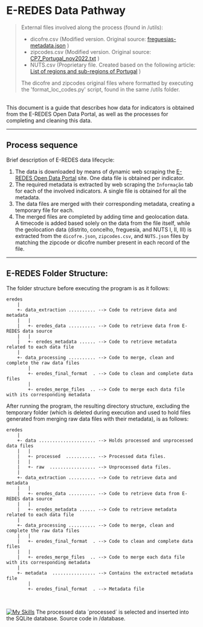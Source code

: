 # E-REDES Data Pathway


>External files involved along the process (found in /utils):
  >- dicofre.csv (Modified version. Original source: [freguesias-metadata.json](https://dados.gov.pt/pt/datasets/freguesias-de-portugal/) )
  >- zipcodes.csv (Modified version. Original source: [CP7_Portugal_nov2022.txt](https://github.com/temospena/CP7/tree/master/CP7%20Portugal) )
  >- NUTS.csv (Proprietary file. Created based on the following article: [List of regions and sub-regions of Portugal](https://en.wikipedia.org/wiki/List_of_regions_and_sub-regions_of_Portugal) )
> 
>The dicofre and zipcodes original files where formatted by executing the 'format_loc_codes.py' script, found in the same /utils folder.

<br>
This document is a guide that describes how data for indicators is obtained from the E-REDES Open Data Portal, as well as the processes for completing and cleaning this data.

---

## Process sequence
Brief description of E-REDES data lifecycle:

  1. The data is downloaded by means of dynamic web scraping the [E-REDES Open Data Portal](https://e-redes.opendatasoft.com/pages/homepage/) site. One data file is obtained per indicator.
  2. The required metadata is extracted by web scraping the `Informação` tab for each of the involved indicators. A single file is obtained for all the metadata.
  3. The data files are merged with their corresponding metadata, creating a temporary file for each.
  4. The merged files are completed by adding time and geolocation data. <br> A timecode is added based solely on the data from the file itself, while the geolocation data (distrito, concelho, freguesía, and NUTS I, II, III) is extracted from the `dicofre.json`, `zipcodes.csv`, and `NUTS.json` files by matching the zipcode or dicofre number present in each record of the file.

---

## E-REDES Folder Structure:
The  folder structure before executing the program is as it follows:

```
eredes
    |
    +- data_extraction .......... --> Code to retrieve data and metadata
    |   |
    |   +- eredes_data .......... --> Code to retrieve data from E-REDES data source
    |   |
    |   +- eredes_metadata ...... --> Code to retrieve metadata related to each data file
    |
    +- data_processing .......... --> Code to merge, clean and complete the raw data files
        |
        +- eredes_final_format  . --> Code to clean and complete data files
        |    
        +- eredes_merge_files  .. --> Code to merge each data file with its corresponding metadata
```

After running the program, the resulting directory structure, excluding the temporary folder (which is deleted during execution and used to hold files generated from merging raw data files with their metadata), is as follows:

```
eredes
    |
    +- data ..................... --> Holds processed and unprocessed data files
    |   |
    |   +- processed  ........... --> Processed data files.
    |   |
    |   +- raw  ................. --> Unprocessed data files.
    |
    +- data_extraction .......... --> Code to retrieve data and metadata
    |   |
    |   +- eredes_data .......... --> Code to retrieve data from E-REDES data source
    |   |
    |   +- eredes_metadata ...... --> Code to retrieve metadata related to each data file
    |
    +- data_processing .......... --> Code to merge, clean and complete the raw data files
    |   |
    |   +- eredes_final_format  . --> Code to clean and complete data files
    |   |
    |   +- eredes_merge_files  .. --> Code to merge each data file with its corresponding metadata
    |
    +- metadata  ................ --> Contains the extracted metadata file
        |
        +- eredes_final_format  . --> Metadata file
```

<br>

[![My Skills](https://skillicons.dev/icons?i=sqlite&theme=light)](https://skillicons.dev)
The processed data ´processed´ is selected and inserted into the SQLite database. Source code in /database.

